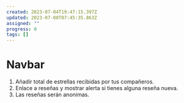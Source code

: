 ```yaml
---
created: 2023-07-04T19:47:15.397Z
updated: 2023-07-08T07:45:35.863Z
assigned: ""
progress: 0
tags: []
---
```


# Navbar 

1. Añadir total de estrellas recibidas por tus compañeros.
2. Enlace a reseñas y mostrar  alerta si tienes alguna reseña nueva.
3. Las reseñas serán anonimas.
